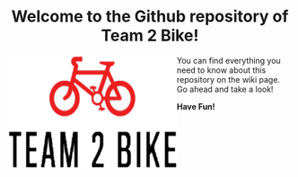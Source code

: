 <h1 align="center">Welcome to the Github repository of Team 2 Bike!</h1>

<a href="https://www.google.com/">
         <img align="left" src="https://github.com/gxc-challenge-winter21/gxc-team-2/blob/main/images/logo2.png"
         width=300" height="200">
</a>
You can find everything you need to know about this repository on the wiki page.
Go ahead and take a look!

**Have Fun!**
